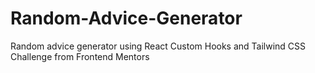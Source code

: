 # Random-Advice-Generator
Random advice generator using React Custom Hooks and Tailwind CSS
Challenge from Frontend Mentors
